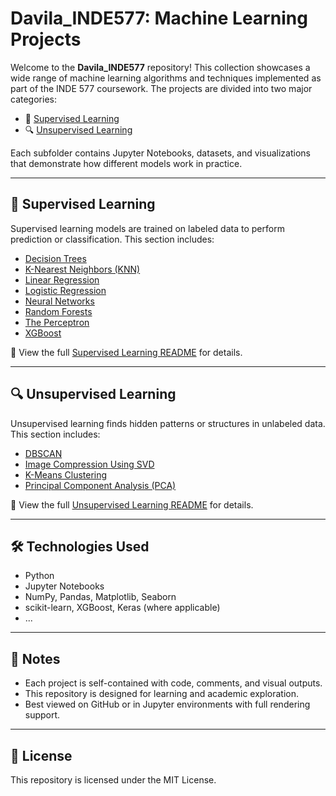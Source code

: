 # Davila_INDE577: Machine Learning Projects

Welcome to the **Davila_INDE577** repository! This collection showcases a wide range of machine learning algorithms and techniques implemented as part of the INDE 577 coursework. The projects are divided into two major categories:

- 🧠 [Supervised Learning](#supervised-learning)
- 🔍 [Unsupervised Learning](#unsupervised-learning)

Each subfolder contains Jupyter Notebooks, datasets, and visualizations that demonstrate how different models work in practice.

---

## 🧠 Supervised Learning

Supervised learning models are trained on labeled data to perform prediction or classification. This section includes:

- [Decision Trees](./Supervised%20Learning/DecisionTrees)
- [K-Nearest Neighbors (KNN)](./Supervised%20Learning/KNearestNeighbors)
- [Linear Regression](./Supervised%20Learning/LinearRegression)
- [Logistic Regression](./Supervised%20Learning/LogisticRegression)
- [Neural Networks](./Supervised%20Learning/NeuralNetworks)
- [Random Forests](./Supervised%20Learning/RandomForests)
- [The Perceptron](./Supervised%20Learning/ThePerceptron)
- [XGBoost](./Supervised%20Learning/XGBoost)

📄 View the full [Supervised Learning README](./Supervised%20Learning/README.md) for details.

---

## 🔍 Unsupervised Learning

Unsupervised learning finds hidden patterns or structures in unlabeled data. This section includes:

- [DBSCAN](./Unsupervised%20Learning/DBSCAN)
- [Image Compression Using SVD](./Unsupervised%20Learning/ImageCompressionUsingSVD)
- [K-Means Clustering](./Unsupervised%20Learning/K-MeansClustering)
- [Principal Component Analysis (PCA)](./Unsupervised%20Learning/PCA)

📄 View the full [Unsupervised Learning README](./Unsupervised%20Learning/README.md) for details.

---

## 🛠 Technologies Used

- Python
- Jupyter Notebooks
- NumPy, Pandas, Matplotlib, Seaborn
- scikit-learn, XGBoost, Keras (where applicable)
- ...

---

## 📌 Notes

- Each project is self-contained with code, comments, and visual outputs.
- This repository is designed for learning and academic exploration.
- Best viewed on GitHub or in Jupyter environments with full rendering support.

---

## 📄 License

This repository is licensed under the MIT License.
